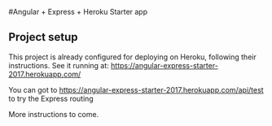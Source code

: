#Angular + Express + Heroku Starter app

## Project setup

This project is already configured for deploying on Heroku, following their instructions.
See it running at: https://angular-express-starter-2017.herokuapp.com/

You can got to https://angular-express-starter-2017.herokuapp.com/api/test to try the Express routing

More instructions to come.
